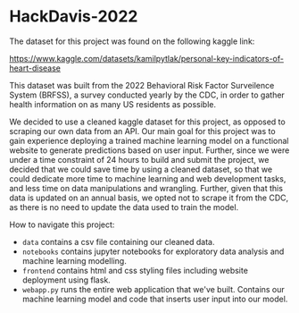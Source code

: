 # HackDavis-2022

The dataset for this project was found on the following kaggle link:

https://www.kaggle.com/datasets/kamilpytlak/personal-key-indicators-of-heart-disease

This dataset was built from the 2022 Behavioral Risk Factor Surveilence System (BRFSS), a survey conducted yearly by the CDC, in order to gather health information on as many US residents as possible. 

We decided to use a cleaned kaggle dataset for this project, as opposed to scraping our own data from an API. Our main goal for this project was to gain experience deploying a trained machine learning model on a functional website to generate predictions based on user input. Further, since we were under a time constraint of 24 hours to build and submit the project, we decided that we could save time by using a cleaned dataset, so that we could dedicate more time to machine learning and web development tasks, and less time on data manipulations and wrangling. Further, given that this data is updated on an annual basis, we opted not to scrape it from the CDC, as there is no need to update the data used to train the model.

How to navigate this project:
- `data` contains a csv file containing our cleaned data.
- `notebooks` contains jupyter notebooks for exploratory data analysis and machine learning modelling.
- `frontend` contains html and css styling files including website deployment using flask. 
- `webapp.py` runs the entire web application that we've built. Contains our machine learning model and code that inserts user input into our model.

